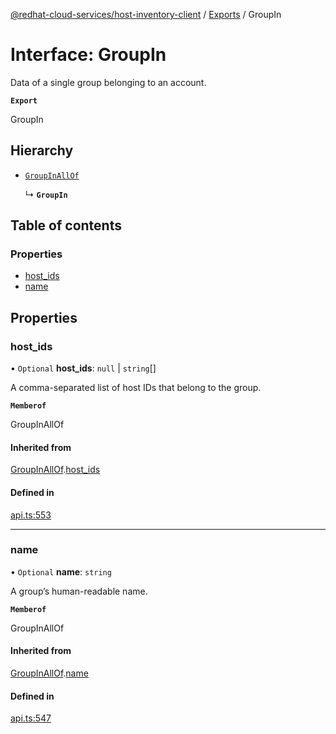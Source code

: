 [@redhat-cloud-services/host-inventory-client](../README.md) / [Exports](../modules.md) / GroupIn

# Interface: GroupIn

Data of a single group belonging to an account.

**`Export`**

GroupIn

## Hierarchy

- [`GroupInAllOf`](GroupInAllOf.md)

  ↳ **`GroupIn`**

## Table of contents

### Properties

- [host\_ids](GroupIn.md#host_ids)
- [name](GroupIn.md#name)

## Properties

### host\_ids

• `Optional` **host\_ids**: ``null`` \| `string`[]

A comma-separated list of host IDs that belong to the group.

**`Memberof`**

GroupInAllOf

#### Inherited from

[GroupInAllOf](GroupInAllOf.md).[host_ids](GroupInAllOf.md#host_ids)

#### Defined in

[api.ts:553](https://github.com/RedHatInsights/javascript-clients/blob/main/packages/host-inventory/api.ts#L553)

___

### name

• `Optional` **name**: `string`

A group’s human-readable name.

**`Memberof`**

GroupInAllOf

#### Inherited from

[GroupInAllOf](GroupInAllOf.md).[name](GroupInAllOf.md#name)

#### Defined in

[api.ts:547](https://github.com/RedHatInsights/javascript-clients/blob/main/packages/host-inventory/api.ts#L547)
